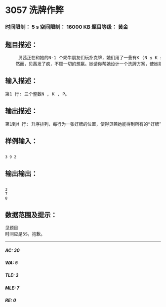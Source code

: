 # 3057 洗牌作弊   
### 时间限制： 5 s     空间限制： 16000 KB     题目等级： 黄金  
## 题目描述：  

<pre>
     贝茜正在和她的N-1 个奶牛朋友们玩扑克牌，她们用了一叠有K (N ≤ K ≤100,000，K 是N 的整倍数) 张牌的扑克。这叠扑克有M = K/N 张“好牌”和K-M张“坏牌”。贝茜负责给大家发牌，当然，她想把所有的好牌发给自己。奶牛们坐成一圈，逆时针方向发牌。贝茜的朋友们怀疑她会搞鬼，于是发明了一个特殊的发牌规则，试图阻止贝茜搞鬼。她们把规则列举如下：从贝茜的右面的奶牛开始发牌。每发一张牌，贝茜必须把接下来的P (1 ≤ P ≤ 10) 张牌按原顺序放到这叠扑克的最后。逆时针方向发牌，对每个人都这样。
    然而，贝茜发了疯，不顾一切的想赢。她请你帮她设计一个洗牌方案，使她能得到所有的“好牌”。每张牌按顺序标号，第一张爲#1，第二张爲#2，等等。[拿到的就是好牌]
</pre>
  
  
## 输入描述：  

<pre>
第1 行: 三个整数N , K , P。
</pre>
  
  
## 输出描述：  

<pre>
第1到M 行: 升序排列，每行为一张好牌的位置，使得贝茜她能得到所有的“好牌”。
</pre>
  
  
## 样例输入：  

<pre><code>
3 9 2
</code></pre>
  
  
## 输出输出：  

<pre><code>
3
7
8
</code></pre>
  
  
## 数据范围及提示：  

<pre>
见题目
时间应是5S，抱歉。
</pre>
  
  
***  

##### AC: 30  
##### WA: 5  
##### TLE: 3  
##### MLE: 7  
##### RE: 0  
